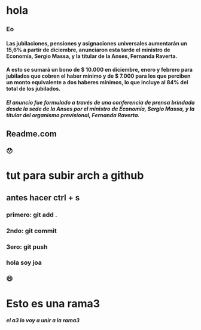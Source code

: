 # hola
### Eo

#### Las jubilaciones, pensiones y asignaciones universales aumentarán un 15,6% a partir de diciembre, anunciaron esta tarde el ministro de Economía, Sergio Massa, y la titular de la Anses, Fernanda Raverta.
#### A esto se sumará un bono de $ 10.000 en diciembre, enero y febrero para jubilados que cobren el haber mínimo y de $ 7.000 para los que perciben un monto equivalente a dos haberes mínimos, lo que incluye al 84% del total de los jubilados.
##### El anuncio fue formulado a través de una conferencia de prensa brindada desde la sede de la Anses por el ministro de Economía, Sergio Massa, y la titular del organismo previsional, Fernanda Raverta.
## Readme.com 
### :hushed:
# tut para subir arch a github
## antes hacer ctrl + s 
### primero: git add .
### 2ndo: git commit
### 3ero: git push
### hola soy joa
### :smile:





# Esto es una rama3
##### el a3 lo voy a unir a la rama3